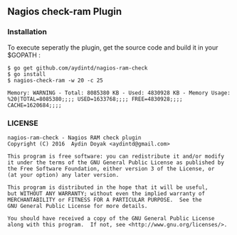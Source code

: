 ## Nagios check-ram Plugin

### Installation 

To execute seperatly the plugin, get the source code and build it in your $GOPATH :

	$ go get github.com/aydintd/nagios-ram-check
    $ go install
    $ nagios-check-ram -w 20 -c 25                                                                                                                                                                                              
    
    Memory: WARNING - Total: 8085380 KB - Used: 4830928 KB - Memory Usage: %20|TOTAL=8085380;;;; USED=1633768;;;; FREE=4830928;;;; CACHE=1620684;;;; 

### LICENSE      

	nagios-ram-check - Nagios RAM check plugin
    Copyright (C) 2016  Aydin Doyak <aydintd@gmail.com>

    This program is free software: you can redistribute it and/or modify
    it under the terms of the GNU General Public License as published by
    the Free Software Foundation, either version 3 of the License, or
    (at your option) any later version.

    This program is distributed in the hope that it will be useful,
    but WITHOUT ANY WARRANTY; without even the implied warranty of
    MERCHANTABILITY or FITNESS FOR A PARTICULAR PURPOSE.  See the
    GNU General Public License for more details.

    You should have received a copy of the GNU General Public License
    along with this program.  If not, see <http://www.gnu.org/licenses/>.


